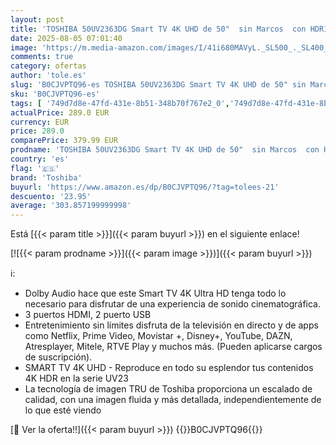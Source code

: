```yaml
---
layout: post
title: 'TOSHIBA 50UV2363DG Smart TV 4K UHD de 50"  sin Marcos  con HDR10  Dolby Audio  Compatible con Asistente de Voz Alexa y Google'
date: 2025-08-05 07:01:40
image: 'https://m.media-amazon.com/images/I/41i680MAVyL._SL500_._SL400_.jpg'
comments: true
category: ofertas
author: 'tole.es'
slug: 'B0CJVPTQ96-es TOSHIBA 50UV2363DG Smart TV 4K UHD de 50" sin Marcos con...'
sku: 'B0CJVPTQ96-es'
tags: [ '749d7d8e-47fd-431e-8b51-348b70f767e2_0','749d7d8e-47fd-431e-8b51-348b70f767e2_401','749d7d8e-47fd-431e-8b51-348b70f767e2_9001','749d7d8e-47fd-431e-8b51-348b70f767e2_9301','Arborist Merchandising Root','Electrónica','Gaming TVs','Self Service','Servicios Heavy and Bulky','Special Features Stores','TV 48" - 65"','TV, vídeo y home cinema','Televisores','Toshiba','alexa','toshiba','🇪🇸', ]
actualPrice: 289.0 EUR
currency: EUR
price: 289.0
comparePrice: 379.99 EUR
prodname: 'TOSHIBA 50UV2363DG Smart TV 4K UHD de 50"  sin Marcos  con HDR10  Dolby Audio  Compatible con Asistente de Voz Alexa y Google'
country: 'es'
flag: '🇪🇸'
brand: 'Toshiba'
buyurl: 'https://www.amazon.es/dp/B0CJVPTQ96/?tag=tolees-21'
descuento: '23.95'
average: '303.857199999998'
---
```


Está [{{< param title >}}]({{< param buyurl >}}) en el siguiente enlace!

[![{{< param prodname >}}]({{< param image >}})]({{< param buyurl >}})

ℹ️:

- Dolby Audio hace que este Smart TV 4K Ultra HD tenga todo lo necesario para disfrutar de una experiencia de sonido cinematográfica.
- 3 puertos HDMI, 2 puerto USB
- Entretenimiento sin límites disfruta de la televisión en directo y de apps como Netflix, Prime Video, Movistar +, Disney+, YouTube, DAZN, Atresplayer, Mitele, RTVE Play y muchos más. (Pueden aplicarse cargos de suscripción).
- SMART TV 4K UHD - Reproduce en todo su esplendor tus contenidos 4K HDR en la serie UV23
- La tecnología de imagen TRU de Toshiba proporciona un escalado de calidad, con una imagen fluida y más detallada, independientemente de lo que esté viendo

[🛒 Ver la oferta!!]({{< param buyurl >}})
{{<world>}}B0CJVPTQ96{{</world>}}
